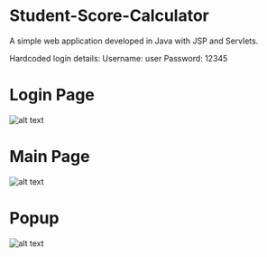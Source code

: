 # Student-Score-Calculator
A simple web application developed in Java with JSP and Servlets.

Hardcoded login details:
Username: user
Password: 12345

# Login Page
![alt text](https://i.ibb.co/GJZvtcK/Screen1.png)

# Main Page
![alt text](https://i.ibb.co/0rsCLbq/Screen-2.png)

# Popup
![alt text](https://i.ibb.co/mqWDstM/Screen3.png)

